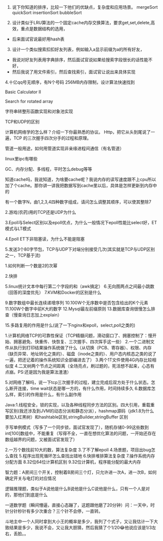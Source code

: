 1. 说下你知道的排序，比较一下他们的优缺点，复杂度和应用场景。
   mergeSort
   quickSort
   insertionSort
   bubbleSort

2. 设计类似于LRU算法的一个固定cache内存交换算法，要求get,set,delete,高效，重点是数据结构的选用，
* 后来面试官说最好用hash表   

3. 设计一个类似搜索扣扣好友列表，例如输入a显示前缀为a的所有好友，
* 我说对好友列表用字典排序，然后面试官说如果给搜索字段很长的话性能不好，
* 然后我说了用文件索引，然后查找索引，面试官让说出来具体实现

4.十亿qq号无顺序，有N个号码 256MB内存限制，设计算法快速找到


Basic Calculator II

Search for rotated array

字符串转整形函数实现和对象池实现


TCP和UDP的区别

计算机网络学的怎么样？介绍一下你最熟悉的协议。 Http，把它从头到尾说了一遍，TCP 的三次握手四次分手的过程和原理。

管道一般用途，如何用管道实现非亲缘进程间通信（有名管道）

linux里ipc有哪些

GC、内存分配、多线程，平时怎么debug等等

知道cache吗，我说知道，为啥要cache呢？我说内存的读写速度跟不上cpu所以加了个cache。那你讲一讲我把数据写到cache里以后，具体是怎样更新到内存中的

有一个数字N，由1,2,3,4四种数字组成，请问怎么调整其顺序，可以使其整除7



2.游戏(农药)用的TCP还是UDP为什么

3.Epoll与Select区别以及epoll优点，为什么一般情况下epoll性能比select好，ET模式与LT模式

4.Epoll ET下非阻塞读，为什么不能是阻塞

5.发送3个80字节包，TCP与UDP下对端分别接受几次(其实就是TCP与UDP区别之一，TCP基于流)

1.如何判断一个数是2的次幂

2.快排

5.linux统计文本中每行第二个字段的和（awk搞定）
6.无向图两点之间最小跳数（回答的深度优先）
7.KVM和Docker的区别是什么

9.数字数组中最长连续递增序列
10.100W个无序数中是否包含给出的K个元素
11.100W个数字中前K大的数字
12.Mysql最左前缀原则
13.数据库查询很慢怎么排查（慢查询日志加上explain）

15.多路复用的作用是什么(说了一下nginx和epoll，select,poll之类的)


1.计算机网络TCP的可靠性保证（TCP精髓问题，滑动窗口了、拥塞控制了：慢开始、拥塞避免、快重传、快恢复、三次握手、四次挥手这一些）
2.一个二进制文件从执行到打印结果操作系统做了什么（从切换（PCB、寄存器）、权限、内存（缺页异常、地址转化之类的）、磁盘（inode之类的）、用户态内核态之类的说了一遍，把还记着的操作系统知识全部编进去了）
3.两个1T文件使用4G内存比较相似度
4.二叉树两个节点之间距离（全场亮点，刷过题的，死活想不起来，心态有点崩。PS:还是因为我是算法渣渣）

5.对网络了解吗，说一下tcp三次握手的过程，建立完成后双方处于什么状态。怎么断开连接，time wait状态是哪一方的，有什么作用，时间持续多久
6.数据库怎么样，索引的作用是什么，有什么副作用



Java:1.线程安全，锁的实现，以及各种线程同步方法的区别。四大引用，重载重写区别(我还涉及到JVM的动态分派和静态分派），hashmap源码（jdk1.8为什么要加入红黑树）和hashtable区别,stringBuilder,stringBuffer 区别

手写单例模式（写多了一个同步锁，面试官发现了），随机存储0-99这些数到int[100]数组中，不能重复（写得不全，一直在想优化算法的问题，一开始还存在数组越界的问题，又被面试官发现了）

2.一万个数找前10大的数，算法复杂度
3.了不了解epoll
4.场景题，项目出bug怎么查找
5.程序出现死循环怎么查找出错地
6.快排堆排算法复杂度
7.操作系统内存分配方面
8.32位64位计算机区别
9.32位计算机，程序能分配的最大内存


智力题：A房间三个开关，控制着B房间三个灯，只允许进一次A，进一次B，如何确定开关与电灯的对应情况

逻辑推理题，类似于A说他是什么B说他是什么C说他是什么，只有一个人是对的，那他们到底是什么

一道数学题（瞬间懵逼，直接心态蹦了，这题跟他磨了20分钟）问：一天中，时针分针秒针有多少次重合？三个针不会停，一直转。 

斗地主中一个人同时拿到大小王的概率是多少，我列了个式子，又让我估计一下大致结果是多少，我说不会，又让我大胆猜，然后我猜了个1/20😂他说应该是1/3左右，丢脸。。
